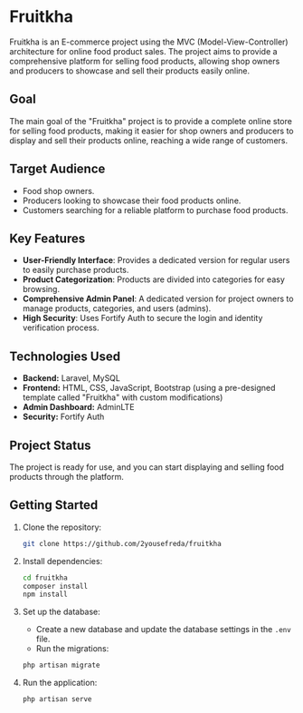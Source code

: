 # Fruitkha

Fruitkha is an E-commerce project using the MVC (Model-View-Controller) architecture for online food product sales. The project aims to provide a comprehensive platform for selling food products, allowing shop owners and producers to showcase and sell their products easily online.

## Goal
The main goal of the "Fruitkha" project is to provide a complete online store for selling food products, making it easier for shop owners and producers to display and sell their products online, reaching a wide range of customers.

## Target Audience
- Food shop owners.
- Producers looking to showcase their food products online.
- Customers searching for a reliable platform to purchase food products.

## Key Features
- **User-Friendly Interface**: Provides a dedicated version for regular users to easily purchase products.
- **Product Categorization**: Products are divided into categories for easy browsing.
- **Comprehensive Admin Panel**: A dedicated version for project owners to manage products, categories, and users (admins).
- **High Security**: Uses Fortify Auth to secure the login and identity verification process.

## Technologies Used
- **Backend:** Laravel, MySQL
- **Frontend:** HTML, CSS, JavaScript, Bootstrap (using a pre-designed template called "Fruitkha" with custom modifications)
- **Admin Dashboard:** AdminLTE
- **Security:** Fortify Auth

## Project Status
The project is ready for use, and you can start displaying and selling food products through the platform.

## Getting Started
1. Clone the repository:
    ```bash
    git clone https://github.com/2yousefreda/fruitkha
    ```
2. Install dependencies:
    ```bash
    cd fruitkha
    composer install
    npm install
    ```
3. Set up the database:
    - Create a new database and update the database settings in the `.env` file.
    - Run the migrations:
    ```bash
    php artisan migrate
    ```

4. Run the application:
    ```bash
    php artisan serve
    ```



